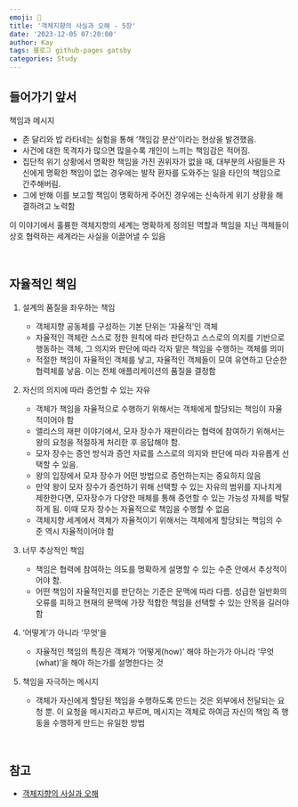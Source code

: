```yaml
---
emoji: 👋
title: '객체지향의 사실과 오해 - 5장'
date: '2023-12-05 07:20:00'
author: Kay
tags: 블로그 github-pages gatsby
categories: Study
---
```


## 들어가기 앞서

책임과 메시지

- 존 달리와 밥 라타네는 실험을 통해 ‘책임감 분산’이라는 현상을 발견했음.
- 사건에 대한 목격자가 많으면 많을수록 개인이 느끼는 책임감은 적어짐.
- 집단적 위기 상황에서 명확한 책임을 가진 권위자가 없을 때, 대부분의 사람들은 자신에게 명확한 책임이 없는 경우에는 발작 환자를 도와주는 일을 타인의 책임으로 간주해버림.
- 그에 반해 이를 보고할 책임이 명확하게 주어진 경우에는 신속하게 위기 상황을 해결하려고 노력함

이 이야기에서 훌륭한 객체지향의 세계는 명확하게 정의된 역할과 책임을 지닌 객체들이 상호 협력하는 세계라는 사실을 이끌어낼 수 있음

<br>

## 자율적인 책임

1. 설계의 품질을 좌우하는 책임

   - 객체지향 공동체를 구성하는 기본 단위는 ‘자율적’인 객체
   - 자율적인 객체란 스스로 정한 원칙에 따라 판단하고 스스로의 의지를 기반으로 행동하는 객체, 그 의지와 판단에 따라 각자 맡은 책임을 수행하는 객체를 의미
   - 적절한 책임이 자율적인 객체를 낳고, 자율적인 객체들이 모여 유연하고 단순한 협력체를 낳음. 이는 전체 애플리케이션의 품질을 결정함

2. 자신의 의지에 따라 증언할 수 있는 자유

   - 객체가 책임을 자율적으로 수행하기 위해서는 객체에게 할당되는 책임이 자율적이어야 함
   - 앨리스의 재판 이야기에서, 모자 장수가 재판이라는 협력에 참여하기 위해서는 왕의 요청을 적절하게 처리한 후 응답해야 함.
   - 모자 장수는 증언 방식과 증언 자료를 스스로의 의지와 판단에 따라 자유롭게 선택할 수 있음.
   - 왕의 입장에서 모자 장수가 어떤 방법으로 증언하는지는 중요하지 않음
   - 만약 왕이 모자 장수가 증언하기 위해 선택할 수 있는 자유의 범위를 지나치게 제한한다면, 모자장수가 다양한 매체를 통해 증언할 수 있는 가능성 자체를 박탈하게 됨. 이때 모자 장수는 자율적으로 책임을 수행할 수 없음
   - 객체지향 세계에서 객체가 자율적이기 위해서는 객체에게 할당되는 책임의 수준 역시 자율적이어야 함

3. 너무 추상적인 책임

   - 책임은 협력에 참여하는 의도를 명확하게 설명할 수 있는 수준 안에서 추상적이어야 함.
   - 어떤 책임이 자율적인지를 판단하는 기준은 문맥에 따라 다름. 성급한 일반화의 오류를 피하고 현재의 문맥에 가장 적합한 책임을 선택할 수 있는 안목을 길러야 함

4. ‘어떻게’가 아니라 ‘무엇’을

   - 자율적인 책임의 특징은 객체가 ‘어떻게(how)’ 해야 하는가가 아니라 ‘무엇(what)’을 해야 하는가를 설명한다는 것

5. 책임을 자극하는 메시지
   - 객체가 자신에게 할당된 책임을 수행하도록 만드는 것은 외부에서 전달되는 요청 뿐. 이 요청을 메시지라고 부르며, 메시지는 객체로 하여금 자신의 책임 즉 행동을 수행하게 만드는 유일한 방법

<br>

## 참고

- [객체지향의 사실과 오해](https://www.yes24.com/Product/Goods/18249021)

```toc

```
